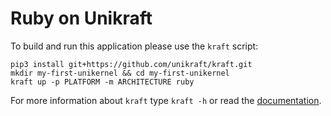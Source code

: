 # Ruby on Unikraft

To build and run this application please use the `kraft` script:

    pip3 install git+https://github.com/unikraft/kraft.git
    mkdir my-first-unikernel && cd my-first-unikernel
    kraft up -p PLATFORM -m ARCHITECTURE ruby

For more information about `kraft` type ```kraft -h``` or read the
[documentation](http://docs.unikraft.org).
